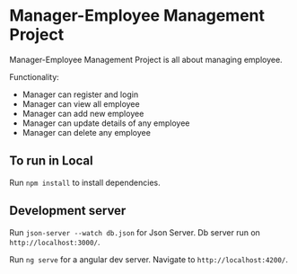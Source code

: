 # Manager-Employee Management Project
Manager-Employee Management Project is all about managing employee. 

Functionality:
* Manager can register and login
* Manager can view all employee
* Manager can add new employee
* Manager can update details of any employee
* Manager can delete any employee


## To run in Local
Run `npm install` to install dependencies.


## Development server
Run `json-server --watch db.json` for Json Server. Db server run on `http://localhost:3000/`.

Run `ng serve` for a angular dev server. Navigate to `http://localhost:4200/`. 


